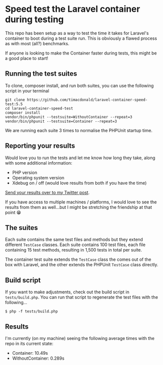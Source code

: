 # Speed test the Laravel container during testing

This repo has been setup as a way to test the time it takes for Laravel's container to boot during a test suite run. This is obviously a flawed process as with most (all?) benchmarks.

If anyone is looking to make the Container faster during tests, this might be a good place to start!

## Running the test suites

To clone, composer install, and run both suites, you can use the following script in your terminal

```
git clone https://github.com/timacdonald/laravel-container-speed-test:5.5
cd laravel-container-speed-test
composer install
vendor/bin/phpunit --testsuite=WithoutContainer --repeat=3
vendor/bin/phpunit --testsuite=Container --repeat=3
```

We are running each suite 3 times to normalise the PHPUnit startup time.

## Reporting your results

Would love you to run the tests and let me know how long they take, along with some additional information:

- PHP version
- Operating system version
- Xdebug on / off (would love results from both if you have the time)

[Send your results over to my Twitter post](https://twitter.com/timacdonald87/status/1144067916146462720).

If you have access to multiple machines / platforms, I would love to see the results from them as well...but I might be stretching the friendship at that point 😁

## The suites

Each suite contains the same test files and methods but they extend different `TestCase` classes. Each suite contains 100 test files, each file containing 15 test methods, resulting in 1,500 tests in total per suite.

The container test suite extends the `TestCase` class the comes out of the box with Laravel, and the other extends the PHPUnit `TestCase` class directly.

## Build script

If you want to make adjustments, check out the build script in `tests/build.php`. You can run that script to regenerate the test files with the following...

```
$ php -f tests/build.php
```

## Results

I'm currently (on my machine) seeing the following average times with the repo in its current state:

- Container: 10.49s
- WithoutContainer: 0.289s
